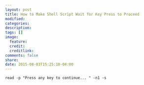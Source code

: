 ```yaml
---
layout: post
title: How to Make Shell Script Wait for Key Press to Proceed
modified:
categories: 
description:
tags: []
image:
  feature:
  credit:
  creditlink:
comments: false
share:
date: 2015-08-03T15:25:10-04:00
---
```


```
read -p "Press any key to continue... " -n1 -s
```


